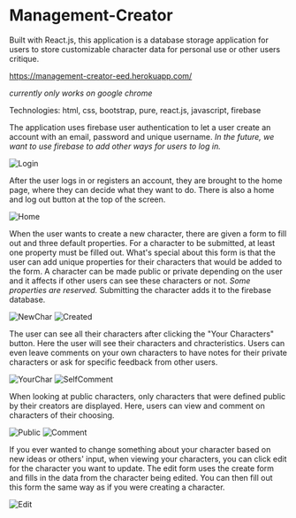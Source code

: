 # Management-Creator

Built with React.js, this application is a database storage application for users to store customizable character data for personal use or other users critique.

https://management-creator-eed.herokuapp.com/

*currently only works on google chrome*

Technologies: html, css, bootstrap, pure, react.js, javascript, firebase


The application uses firebase user authentication to let a user create an account with an email, password and unique username. *In the future, we want to use firebase to add other ways for users to log in.*


![Login](/screenshots/Management-Login.PNG)

After the user logs in or registers an account, they are brought to the home page, where they can decide what they want to do. There is also a home and log out button at the top of the screen.

![Home](/screenshots/Management-Home.PNG)


When the user wants to create a new character, there are given a form to fill out and three default properties. For a character to be submitted, at least one property must be filled out. What's special about this form is that the user can add unique properties for their characters that would be added to the form. A character can be made public or private depending on the user and it affects if other users can see these characters or not. *Some properties are reserved.* Submitting the character adds it to the firebase database.

![NewChar](/screenshots/Management-Create.PNG)
![Created](/screenshots/Management-NewProp.PNG)


The user can see all their characters after clicking the "Your Characters" button. Here the user will see their characters and chracteristics. Users can even leave comments on your own characters to have notes for their private characters or ask for specific feedback from other users.

![YourChar](/screenshots/Management-YourChars.PNG)
![SelfComment](/screenshots/Management-SelfComment.PNG)


When looking at public characters, only characters that were defined public by their creators are displayed. Here, users can view and comment on characters of their choosing.

![Public](/screenshots/Management-Public.PNG)
![Comment](/screenshots/Management-Comment.PNG)


If you ever wanted to change something about your character based on new ideas or others' input, when viewing your characters, you can click edit for the character you want to update. The edit form uses the create form and fills in the data from the character being edited. You can then fill out this form the same way as if you were creating a character.

![Edit](/screenshots/Management-Edit.PNG)
